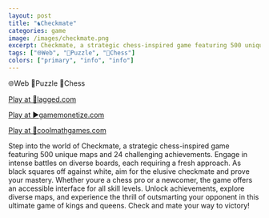 ```yaml
---
layout: post
title: "♞Checkmate"
categories: game
image: /images/checkmate.png
excerpt: Checkmate, a strategic chess-inspired game featuring 500 unique maps and 24 challenging achievements.
tags: ["🌐Web", "🧩Puzzle", "🏁Chess"]
colors: ["primary", "info", "info"]
---
```


<span class="badge badge-primary">🌐Web</span>
<span class="badge badge-info">🧩Puzzle</span>
<span class="badge badge-info">🏁Chess</span>

<a href="https://lagged.com/play/6631/" class="btn btn-primary btn-lg">Play at 🎯lagged.com</a>

<a href="https://html5.gamemonetize.co/j13roxrdn6y423o4vzdjudcmapuox7em/" class="btn btn-primary btn-lg">Play at ▶️gamemonetize.com</a>

<a href="https://www.coolmathgames.com/0-line-sudoku" class="btn btn-primary btn-lg">Play at 🧮coolmathgames.com</a>

Step into the world of Checkmate, a strategic chess-inspired game featuring 500 unique maps and 24 challenging achievements. Engage in intense battles on diverse boards, each requiring a fresh approach. As black squares off against white, aim for the elusive checkmate and prove your mastery. Whether youre a chess pro or a newcomer, the game offers an accessible interface for all skill levels. Unlock achievements, explore diverse maps, and experience the thrill of outsmarting your opponent in this ultimate game of kings and queens. Check and mate your way to victory!
